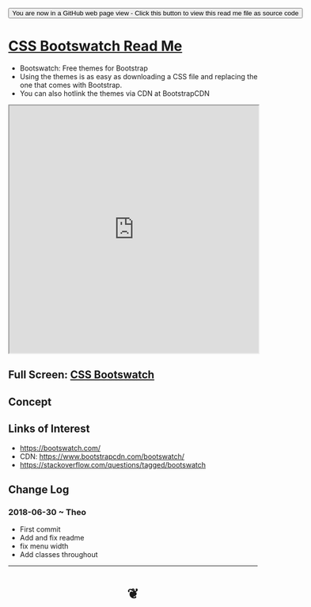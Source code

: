 <span style=display:none; >[You are now in a GitHub source code view - click this link to view Read Me file as a web page]( https://jaanga.github.io/#cookbook-html/examples/appearance-css/css-switch/css-bootswatch/README.md "View file as a web page." ) </span>

<div><input type=button class=btn onclick="window.location.href='https://github.com/jaanga/jaanga.github.io/blob/master/cookbook-html/examples/appearance-css/css-switch/css-bootswatch/README.md'";
value='You are now in a GitHub web page view - Click this button to view this read me file as source code' ></div>


# [CSS Bootswatch Read Me]( #cookbook-html/examples/appearance-css/css-switch/css-bootswatch/README.md )

* Bootswatch: Free themes for Bootstrap
* Using the themes is as easy as downloading a CSS file and replacing the one that comes with Bootstrap.
* You can also hotlink the themes via CDN at BootstrapCDN


<iframe src=https://jaanga.github.io/cookbook-html/examples/appearance-css/css-switch/css-bootswatch/css-bootswatch.html width=100% height=500px >Iframes are not viewable in GitHub source code view</iframe>

## Full Screen: [CSS Bootswatch]( https://jaanga.github.io/cookbook-html/examples/appearance-css/css-switch/css-bootswatch/css-bootswatch.html )


## Concept


## Links of Interest

* https://bootswatch.com/
* CDN: https://www.bootstrapcdn.com/bootswatch/
* https://stackoverflow.com/questions/tagged/bootswatch


## Change Log

### 2018-06-30 ~ Theo

* First commit
* Add and fix readme
* fix menu width
* Add classes throughout


***
# <center title="hello!" ><a href=javascript:window.scrollTo(0,0); style=text-decoration:none; > ❦ </a></center>
